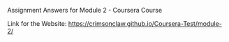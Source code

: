 Assignment Answers for Module 2 - Coursera Course

Link for the Website:
https://crimsonclaw.github.io/Coursera-Test/module-2/
